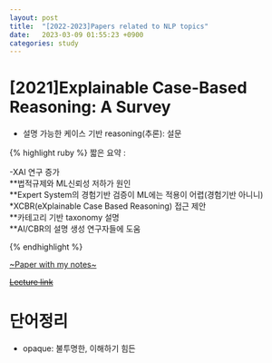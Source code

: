 ```yaml
---
layout: post
title:  "[2022-2023]Papers related to NLP topics"
date:   2023-03-09 01:55:23 +0900
categories: study
---
```





# [2021]Explainable Case-Based Reasoning: A Survey  
* 설명 가능한 케이스 기반 reasoning(추론): 설문  



{% highlight ruby %}
짧은 요약 :  


-XAI 연구 증가  
**법적규제와 ML신뢰성 저하가 원인  
**Expert System의 경험기반 검증이 ML에는 적용이 어렵(경험기반 아니니)  
*XCBR(eXplainable Case Based Reasoning) 접근 제안  
**카테고리 기반 taxonomy 설명      
**AI/CBR의 설명 생성 연구자들에 도움  


{% endhighlight %}


[~Paper with my notes~]()  


[~~Lecture link~~]()  


# 단어정리  
* opaque: 불투명한, 이해하기 힘든  

















   


